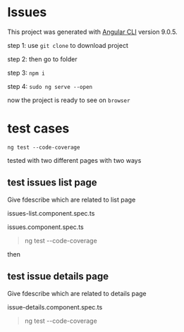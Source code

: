 # Issues

This project was generated with [Angular CLI](https://github.com/angular/angular-cli) version 9.0.5.

step 1: use `git clone` to download project 

step 2: then go to folder

step 3: `npm i`

step 4: `sudo ng serve --open`

now the project is ready to see on `browser`


# test cases

`ng test --code-coverage`

tested with two different pages with two ways

## test issues list page 

Give fdescribe which are related to list page

issues-list.component.spec.ts

issues.component.spec.ts

> ng test --code-coverage

then 

## test issue details page

Give fdescribe which are related to details page

issue-details.component.spec.ts

> ng test --code-coverage 
